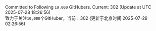 Committed to Following `10,000` GitHubers. Current: <!-- FOLLOWING_COUNT -->302<!-- FOLLOWING_COUNT --> (Update at UTC <!-- LAST_UPDATED -->2025-07-28 18:26:56<!-- LAST_UPDATED -->)<br>
致力于关注`10,000`个GitHuber。当前：<!-- FOLLOWING_COUNT -->302<!-- FOLLOWING_COUNT --> (更新于北京时间 <!-- LAST_UPDATED_CST -->2025-07-29 02:26:56<!-- LAST_UPDATED_CST -->)
